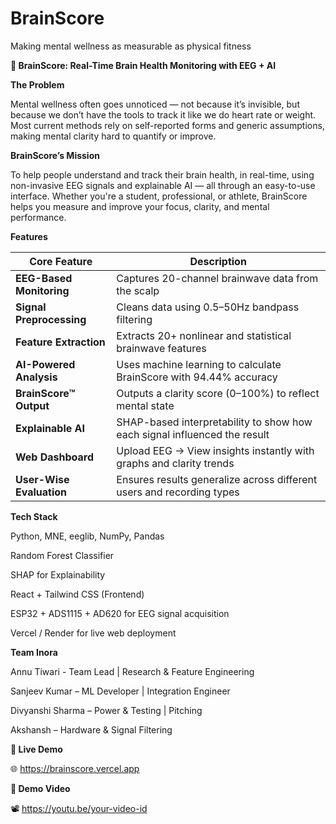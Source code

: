 # BrainScore
Making mental wellness as measurable as physical fitness

**🧠 BrainScore: Real-Time Brain Health Monitoring with EEG + AI**

**The Problem**

Mental wellness often goes unnoticed — not because it’s invisible, but because we don’t have the tools to track it like we do heart rate or weight. Most current methods rely on self-reported forms and generic assumptions, making mental clarity hard to quantify or improve.

**BrainScore’s Mission**

To help people understand and track their brain health, in real-time, using non-invasive EEG signals and explainable AI — all through an easy-to-use interface. Whether you're a student, professional, or athlete, BrainScore helps you measure and improve your focus, clarity, and mental performance.

**Features**

| Core Feature              | Description                                                               |
| --------------------------| --------------------------------------------------------------------------|
|  **EEG-Based Monitoring** | Captures 20-channel brainwave data from the scalp                         |
|  **Signal Preprocessing** | Cleans data using 0.5–50Hz bandpass filtering                             |
|  **Feature Extraction**   | Extracts 20+ nonlinear and statistical brainwave features                 |
|  **AI-Powered Analysis**  | Uses machine learning to calculate BrainScore with 94.44% accuracy        |
|  **BrainScore™ Output**   | Outputs a clarity score (0–100%) to reflect mental state                  |
|  **Explainable AI**       | SHAP-based interpretability to show how each signal influenced the result |
|  **Web Dashboard**        | Upload EEG → View insights instantly with graphs and clarity trends       |
|  **User-Wise Evaluation** | Ensures results generalize across different users and recording types     |




**Tech Stack**

 Python, MNE, eeglib, NumPy, Pandas
 
 Random Forest Classifier
 
 SHAP for Explainability
 
 React + Tailwind CSS (Frontend)
 
 ESP32 + ADS1115 + AD620 for EEG signal acquisition
 
 Vercel / Render for live web deployment



**Team Inora**

Annu Tiwari - Team Lead | Research & Feature Engineering

Sanjeev Kumar –  ML Developer | Integration Engineer

Divyanshi Sharma – Power & Testing | Pitching 

Akshansh – Hardware & Signal Filtering


**🔗 Live Demo**

🌐 https://brainscore.vercel.app

**🎥 Demo Video**

📽️ https://youtu.be/your-video-id

